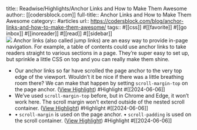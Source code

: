 title:: Readwise/Highlights/Anchor Links and How to Make Them Awesome
author:: [[codersblock.com]]
full-title:: Anchor Links and How to Make Them Awesome
category:: #articles
url:: https://codersblock.com/blog/anchor-links-and-how-to-make-them-awesome/
tags:: #[[css]] #[[favorite]] #[[go inbox]] #[[inoreader]] #[[read]] #[[sidebar]]  
![](https://codersblock.com/apple-touch-icon.png)
Anchor links (also called jump links) are an easy way to provide in-page navigation. For example, a table of contents could use anchor links to take readers straight to various sections in a page. They’re super easy to set up, but sprinkle a little CSS on top and you can really make them shine.

- Our anchor links so far have scrolled the page anchor to the very top edge of the viewport. Wouldn’t it be nice if there was a little breathing room there? We can make that happen by setting `scroll-margin-top` on the page anchor. ([View Highlight](https://read.readwise.io/read/01hzp7f27eghn5m5g67k6a4wwr)) #Highlight #[[2024-06-06]]
- We’ve used `scroll-margin-top` before, but in Chrome and Edge, it won’t work here. The scroll margin won’t extend outside of the nested scroll container. ([View Highlight](https://read.readwise.io/read/01hzp7h35k42zg6behchvf0h4x)) #Highlight #[[2024-06-06]]
- •   `scroll-margin` is used on the page anchor.
  •   `scroll-padding` is used on the scroll container. ([View Highlight](https://read.readwise.io/read/01hzp7haqb97hnkndzzt3ws9dd)) #Highlight #[[2024-06-06]]